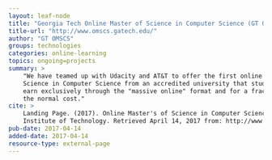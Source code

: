 ```yaml
---
layout: leaf-node
title: "Georgia Tech Online Master of Science in Computer Science (GT OMSCS)"
title-url: "http://www.omscs.gatech.edu/"
author: "GT OMSCS"
groups: technologies
categories: online-learning
topics: ongoing=projects
summary: >
    "We have teamed up with Udacity and AT&T to offer the first online Master of
    Science in Computer Science from an accredited university that students can
    earn exclusively through the "massive online" format and for a fraction of
    the normal cost."
cite: >
    Landing Page. (2017). Online Master's of Science in Computer Science. Georgia
    Institute of Technology. Retrieved April 14, 2017 from: http://www.omscs.gatech.edu/
pub-date: 2017-04-14
added-date: 2017-04-14
resource-type: external-page
---
```

